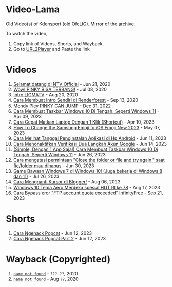 # Video-Lama
Old Video(s) of Kdensport (old OfcLIG). Mirror of the [archive](https://archive.org/details/@official_ligmatv/lists/1/video-lama-ligmatv?sort=date).

To watch the video,  
1. Copy link of Videos, Shorts, and Wayback.
2. Go to [URL2Player](https://2ools.vercel.app/Url2Player) and Paste the link

# Videos
1. [Selamat datang di NTV Official](https://github.com/kdensport/Video-Lama/raw/main/1.mp4) - Jun 21, 2020
2. [Wow! PINKY BISA TERBANG!](https://github.com/kdensport/Video-Lama/raw/main/2.mp4) - Jul 08, 2020
3. [Intro LIGMATV](https://github.com/kdensport/Video-Lama/raw/main/3.mp4) - Aug 20, 2020
4. [Cara Membuat Intro Sendiri di Renderforest](https://github.com/kdensport/Video-Lama/raw/main/4.mp4) - Sep 13, 2020
5. [Mondy Pley PINKY CAN JUMP](https://github.com/kdensport/Video-Lama/raw/main/5.mp4) - Dec 31, 2022
6. [Cara Membuat Taskbar Windows 10 Di Tengah, Seperti Windows 11](https://github.com/kdensport/Video-Lama/raw/main/6.mp4) - Apr 09, 2023
7. [Cara Cepat Matkan Laptop Dengan 1 Klik (Shortcut)](https://github.com/kdensport/Video-Lama/raw/main/7.mp4) - Apr 10, 2023
8. [How To Change the Samsung Emoji to iOS Emoji New 2023](https://github.com/kdensport/Video-Lama/raw/main/8.mp4) - May 07, 2023
9. [Cara Melihat Tanggal Penginstalan Aplikasi di Hp Android](https://github.com/kdensport/Video-Lama/raw/main/9.mp4) - Jun 11, 2023
10. [Cara Menonaktifkan Verifikasi Dua Langkah Akun Google](https://github.com/kdensport/Video-Lama/raw/main/10.mp4) - Jun 14, 2023
11. [(Simple, Dengan 1 App Saja!) Cara Membuat Taskbar Windows 10 Di Tengah, Seperti Windows 11](https://github.com/kdensport/Video-Lama/raw/main/11.mp4) - Jun 26, 2023
12. [Cara mengatasi permintaan "Close the folder or file and try again." saat fie/folder mau dihapus](https://github.com/kdensport/Video-Lama/raw/main/12.mp4) - Jun 30, 2023
13. [Game Bawaan Windows 7 di Windows 10! (Juga bekerja di Windows 8 dan 11)](https://github.com/kdensport/Video-Lama/raw/main/13.mp4) - Jul 26, 2023
14. [Cara Mengganti Kursor di Blogger!](https://github.com/kdensport/Video-Lama/raw/main/14.mp4) - Aug 06, 2023
15. [Windows 10 Tema Aero Merdeka spesial HUT RI ke 78](https://github.com/kdensport/Video-Lama/raw/main/15.mp4) - Aug 17, 2023
16. [Cara Bypass eror "FTP account quota exceeded" InfinityFree](https://github.com/kdensport/Video-Lama/raw/main/16.mp4) - Sep 21, 2023

# Shorts
1. [Cara Ngehack Popcat](https://github.com/kdensport/Video-Lama/raw/main/Short%201.mp4) - Jun 12, 2023
2. [Cara Ngehack Popcat Part 2](https://github.com/kdensport/Video-Lama/raw/main/Short%202.mp4) - Jun 12, 2023

# Wayback (Copyrighted)
1. [`name not found`](https://github.com/kdensport/Video-Lama/raw/main/WayBack%201.mp4) - `??? ??`, 2020
1. [`name not found`](https://github.com/kdensport/Video-Lama/raw/main/WayBack%202.mp4) - Aug `??`, 2020
